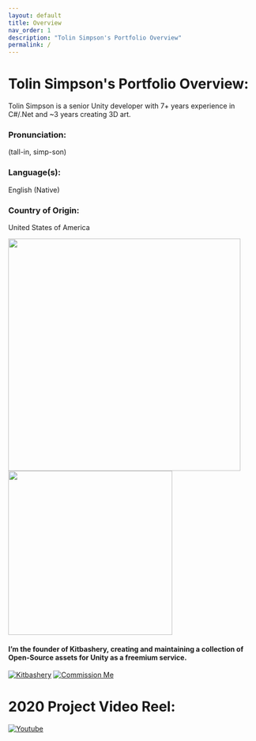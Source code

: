 ```yaml
---
layout: default
title: Overview
nav_order: 1
description: "Tolin Simpson's Portfolio Overview"
permalink: /
---
```


# Tolin Simpson's Portfolio Overview:

Tolin Simpson is a senior Unity developer with 7+ years experience in C#/.Net and ~3 years creating 3D art.

### Pronunciation: 
(tall-in, simp-son)
### Language(s):
English (Native)
### Country of Origin:
United States of America

<a href="https://github.com/anuraghazra/github-readme-stats">
  <img align="left" src="https://github-readme-stats.vercel.app/api?username=tolinsimpson&count_private=true&show_icons=true" width="470px" />
</a>
<a href="https://github.com/anuraghazra/github-readme-stats">
  <img align="center" src="https://github-readme-stats.vercel.app/api/top-langs/?username=tolinsimpson&layout=compact" width="332px" />
</a>
<br>

#### I’m the founder of Kitbashery, creating and maintaining a collection of Open-Source assets for Unity as a freemium service.

[![Kitbashery](https://img.shields.io/badge/GitHub-Kitbashery-%23ffaf0c)](https://github.com/Kitbashery) 
[![Commission Me](https://img.shields.io/badge/Ko--fi-Commission%20Me-%23ff5f5f)](https://ko-fi.com/kitbashery/commissions)



# 2020 Project Video Reel:

[![Youtube](https://img.youtube.com/vi/09Wu0h7ucr8/0.jpg)](https://www.youtube.com/watch?v=09Wu0h7ucr8)
